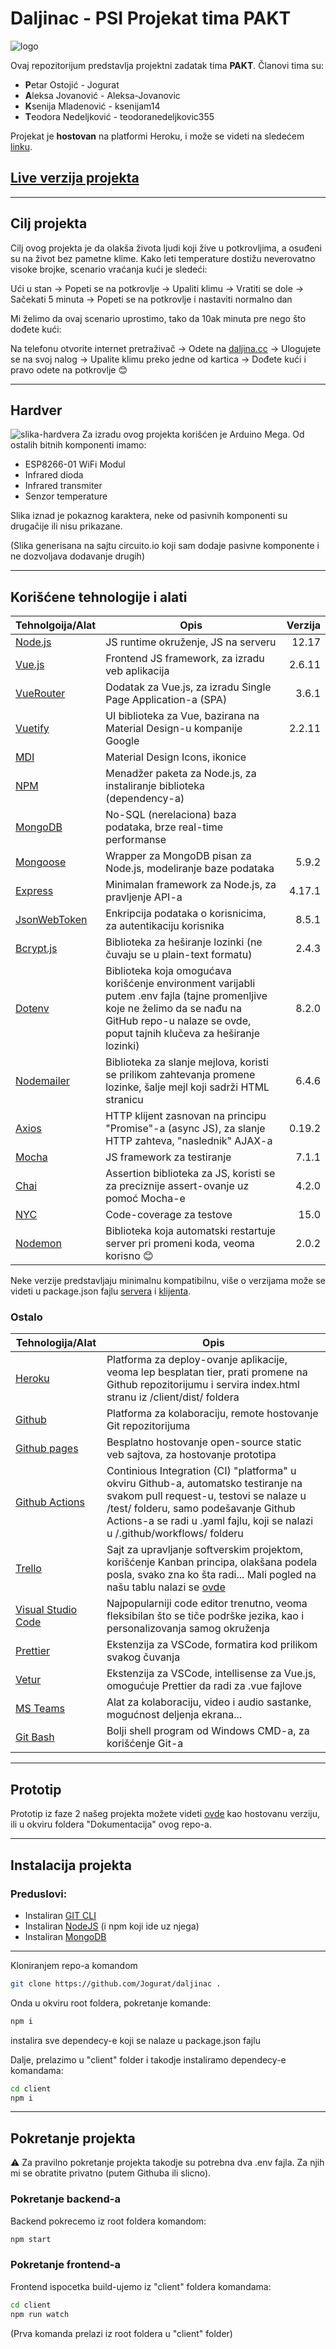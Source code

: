 # Daljinac - PSI Projekat tima PAKT

![logo](/Dokumentacija/Faza5/img/Logo.png)

Ovaj repozitorijum predstavlja projektni zadatak tima **PAKT**.
Članovi tima su:

- **P**etar Ostojić - Jogurat
- **A**leksa Jovanović - Aleksa-Jovanovic
- **K**senija Mladenović - ksenijam14
- **T**eodora Nedeljković - teodoranedeljkovic355

Projekat je **hostovan** na platformi Heroku, i može se videti na sledećem [linku](https://daljinac-api.herokuapp.com/).

## [Live verzija projekta](https://daljinac-api.herokuapp.com/)

---

## Cilj projekta

Cilj ovog projekta je da olakša života ljudi koji žive u potkrovljima, a osuđeni su na život bez pametne klime. Kako leti temperature dostižu neverovatno visoke brojke, scenario vraćanja kući je sledeći:

Ući u stan -> Popeti se na potkrovlje -> Upaliti klimu -> Vratiti se dole -> Sačekati 5 minuta -> Popeti se na potkrovlje i nastaviti normalno dan

Mi želimo da ovaj scenario uprostimo, tako da 10ak minuta pre nego što dođete kući:

Na telefonu otvorite internet pretraživač -> Odete na [daljina.cc](https://daljinac-api.herokuapp.com) -> Ulogujete se na svoj nalog -> Upalite klimu preko jedne od kartica -> Dođete kući i pravo odete na potkrovlje 😊

---

## Hardver

![slika-hardvera](/Dokumentacija/Faza5/img/Arduino.png)
Za izradu ovog projekta korišćen je Arduino Mega. Od ostalih bitnih komponenti imamo:

- ESP8266-01 WiFi Modul
- Infrared dioda
- Infrared transmiter
- Senzor temperature

Slika iznad je pokaznog karaktera, neke od pasivnih komponenti su drugačije ili nisu prikazane.

(Slika generisana na sajtu circuito.io koji sam dodaje pasivne komponente i ne dozvoljava dodavanje drugih)

---

## Korišćene tehnologije i alati

| Tehnolgoija/Alat                                           | Opis                                                                                                                                                                                                 | Verzija |
| ---------------------------------------------------------- | ---------------------------------------------------------------------------------------------------------------------------------------------------------------------------------------------------- | ------: |
| [Node.js](https://nodejs.org/)                             | JS runtime okruženje, JS na serveru                                                                                                                                                                  |   12.17 |
| [Vue.js](https://vuejs.org/)                               | Frontend JS framework, za izradu veb aplikacija                                                                                                                                                      |  2.6.11 |
| [VueRouter](https://router.vuejs.org/)                     | Dodatak za Vue.js, za izradu Single Page Application-a (SPA)                                                                                                                                         |   3.6.1 |
| [Vuetify](https://vuetifyjs.com/)                          | UI biblioteka za Vue, bazirana na Material Design-u kompanije Google                                                                                                                                 |  2.2.11 |
| [MDI](https://materialdesignicons.com/)                    | Material Design Icons, ikonice                                                                                                                                                                       |
| [NPM](https://www.npmjs.com/)                              | Menadžer paketa za Node.js, za instaliranje biblioteka (dependency-a)                                                                                                                                |
| [MongoDB](https://www.mongodb.com/)                        | No-SQL (nerelaciona) baza podataka, brze real-time performanse                                                                                                                                       |
| [Mongoose](https://mongoosejs.com/)                        | Wrapper za MongoDB pisan za Node.js, modeliranje baze podataka                                                                                                                                       |   5.9.2 |
| [Express](https://expressjs.com/)                          | Minimalan framework za Node.js, za pravljenje API-a                                                                                                                                                  |  4.17.1 |
| [JsonWebToken](https://github.com/auth0/node-jsonwebtoken) | Enkripcija podataka o korisnicima, za autentikaciju korisnika                                                                                                                                        |   8.5.1 |
| [Bcrypt.js](https://github.com/kelektiv/node.bcrypt.js)    | Biblioteka za heširanje lozinki (ne čuvaju se u plain-text formatu)                                                                                                                                  |   2.4.3 |
| [Dotenv](https://github.com/motdotla/dotenv)               | Biblioteka koja omogućava korišćenje environment varijabli putem .env fajla (tajne promenljive koje ne želimo da se nađu na GitHub repo-u nalaze se ovde, poput tajnih klučeva za heširanje lozinki) |   8.2.0 |
| [Nodemailer](https://nodemailer.com/about/)                | Biblioteka za slanje mejlova, koristi se prilikom zahtevanja promene lozinke, šalje mejl koji sadrži HTML stranicu                                                                                   |   6.4.6 |
| [Axios](https://github.com/axios/axios)                    | HTTP klijent zasnovan na principu "Promise"-a (async JS), za slanje HTTP zahteva, "naslednik" AJAX-a                                                                                                 |  0.19.2 |
| [Mocha](https://mochajs.org/)                              | JS framework za testiranje                                                                                                                                                                           |   7.1.1 |
| [Chai](https://www.chaijs.com/)                            | Assertion biblioteka za JS, koristi se za preciznije assert-ovanje uz pomoć Mocha-e                                                                                                                  |   4.2.0 |
| [NYC](https://github.com/istanbuljs/nyc)                   | Code-coverage za testove                                                                                                                                                                             |    15.0 |
| [Nodemon](https://nodemon.io/)                             | Biblioteka koja automatski restartuje server pri promeni koda, veoma korisno 😊                                                                                                                      |   2.0.2 |

Neke verzije predstavljaju minimalnu kompatibilnu, više o verzijama može se videti u package.json fajlu [servera](/package.json) i [klijenta](/client/package.json).

### Ostalo

| Tehnologija/Alat                                                                           | Opis                                                                                                                                                                                                                                                 |
| ------------------------------------------------------------------------------------------ | ---------------------------------------------------------------------------------------------------------------------------------------------------------------------------------------------------------------------------------------------------- |
| [Heroku](https://www.heroku.com/)                                                          | Platforma za deploy-ovanje aplikacije, veoma lep besplatan tier, prati promene na Github repozitorijumu i servira index.html stranu iz /client/dist/ foldera                                                                                         |
| [Github](https://github.com)                                                               | Platforma za kolaboraciju, remote hostovanje Git repozitorijuma                                                                                                                                                                                      |
| [Github pages](https://pages.github.com/)                                                  | Besplatno hostovanje open-source static veb sajtova, za hostovanje prototipa                                                                                                                                                                         |
| [Github Actions](https://github.com/features/actions)                                      | Continious Integration (CI) "platforma" u okviru Github-a, automatsko testiranje na svakom pull request-u, testovi se nalaze u /test/ folderu, samo podešavanje Github Actions-a se radi u .yaml fajlu, koji se nalazi u /.github/workflows/ folderu |
| [Trello](https://trello.com/)                                                              | Sajt za upravljanje softverskim projektom, korišćenje Kanban principa, olakšana podela posla, svako zna ko šta radi... Mali pogled na našu tablu nalazi se [ovde](/Dokumentacija/Faza5/img/Trello.png)                                               |
| [Visual Studio Code](https://code.visualstudio.com/)                                       | Najpopularniji code editor trenutno, veoma fleksibilan što se tiče podrške jezika, kao i personalizovanja samog okruženja                                                                                                                            |
| [Prettier](https://marketplace.visualstudio.com/items?itemName=esbenp.prettier-vscode)     | Ekstenzija za VSCode, formatira kod prilikom svakog čuvanja                                                                                                                                                                                          |
| [Vetur](https://marketplace.visualstudio.com/items?itemName=octref.vetur)                  | Ekstenzija za VSCode, intellisense za Vue.js, omogućuje Prettier da radi za .vue fajlove                                                                                                                                                             |
| [MS Teams](https://www.microsoft.com/en/microsoft-365/microsoft-teams/group-chat-software) | Alat za kolaboraciju, video i audio sastanke, mogućnost deljenja ekrana...                                                                                                                                                                           |
| [Git Bash](https://git-scm.com/downloads)                                                  | Bolji shell program od Windows CMD-a, za korišćenje Git-a                                                                                                                                                                                            |

---

## Prototip

Prototip iz faze 2 našeg projekta možete videti [ovde](https://ksenijam14.github.io/) kao hostovanu verziju, ili u okviru foldera "Dokumentacija" ovog repo-a.

---

## Instalacija projekta

### Preduslovi:

- Instaliran [GIT CLI](https://git-scm.com/)
- Instaliran [NodeJS](https://nodejs.org/en/) (i npm koji ide uz njega)
- Instaliran [MongoDB](https://www.mongodb.com/)

---

Kloniranjem repo-a komandom

```bash
git clone https://github.com/Jogurat/daljinac .
```

Onda u okviru root foldera, pokretanje komande:

```bash
npm i
```

instalira sve dependecy-e koji se nalaze u package.json fajlu

Dalje, prelazimo u "client" folder i takodje instaliramo dependecy-e komandama:

```bash
cd client
npm i
```

---

## Pokretanje projekta

:warning: Za pravilno pokretanje projekta takodje su potrebna dva .env fajla. Za njih mi se obratite privatno (putem Githuba ili slicno).

### Pokretanje backend-a

Backend pokrecemo iz root foldera komandom:

```bash
npm start
```

### Pokretanje frontend-a

Frontend ispocetka build-ujemo iz "client" foldera komandama:

```bash
cd client
npm run watch
```

(Prva komanda prelazi iz root foldera u "client" folder)
